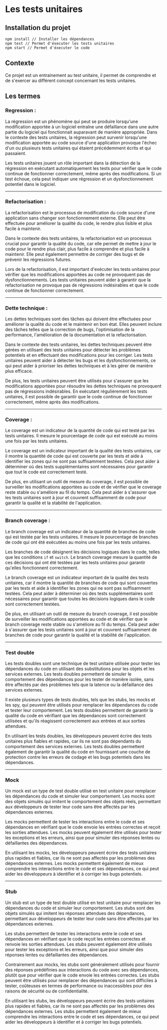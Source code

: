 # Les tests unitaires

## Installation du projet

```
npm install // Installer les dépendances
npm test // Permet d'éxecuter les tests unitaires
npm start // Permet d'éxecuter le code
```

## Contexte

Ce projet est un entrainement au test unitaire, il permet de comprendre et de s'exercer au différent concept concernant les tests unitaires.

## Les termes

### Regression : 

La régression est un phénomène qui peut se produire lorsqu'une modification apportée à un logiciel entraîne une défaillance dans une autre partie du logiciel qui fonctionnait auparavant de manière appropriée. Dans le contexte des tests unitaires, la régression peut survenir lorsqu'une modification apportée au code source d'une application provoque l'échec d'un ou plusieurs tests unitaires qui étaient précédemment écrits et qui passaient.

Les tests unitaires jouent un rôle important dans la détection de la régression en exécutant automatiquement les tests pour vérifier que le code continue de fonctionner correctement, même après des modifications. Si un test échoue, cela peut indiquer une régression et un dysfonctionnement potentiel dans le logiciel.

---

### Refactorisation : 

La refactorisation est le processus de modification du code source d'une application sans changer son fonctionnement externe. Elle peut être effectuée pour améliorer la qualité du code, le rendre plus lisible et plus facile à maintenir.

Dans le contexte des tests unitaires, la refactorisation est un processus crucial pour garantir la qualité du code, car elle permet de mettre à jour le code pour le rendre plus clair, plus facile à comprendre et plus facile à maintenir. Elle peut également permettre de corriger des bugs et de prévenir les régressions futures.

Lors de la refactorisation, il est important d'exécuter les tests unitaires pour vérifier que les modifications apportées au code ne provoquent pas de dysfonctionnements. Les tests unitaires peuvent aider à garantir que la refactorisation ne provoque pas de régressions indésirables et que le code continue de fonctionner correctement.

---

### Dette technique : 

Les dettes techniques sont des tâches qui doivent être effectuées pour améliorer la qualité du code et le maintenir en bon état. Elles peuvent inclure des tâches telles que la correction de bugs, l'optimisation de la performance, l'amélioration de la documentation et la refactorisation.

Dans le contexte des tests unitaires, les dettes techniques peuvent être gérées en utilisant des tests unitaires pour détecter les problèmes potentiels et en effectuant des modifications pour les corriger. Les tests unitaires peuvent aider à détecter les bugs et les dysfonctionnements, ce qui peut aider à prioriser les dettes techniques et à les gérer de manière plus efficace.

De plus, les tests unitaires peuvent être utilisés pour s'assurer que les modifications apportées pour résoudre les dettes techniques ne provoquent pas de régressions indésirables. En exécutant régulièrement les tests unitaires, il est possible de garantir que le code continue de fonctionner correctement, même après des modifications.

---

### Coverage : 

Le coverage est un indicateur de la quantité de code qui est testé par les tests unitaires. Il mesure le pourcentage de code qui est exécuté au moins une fois par les tests unitaires.

Le coverage est un indicateur important de la qualité des tests unitaires, car il montre la quantité de code qui est couverte par les tests et aide à identifier les zones qui ne sont pas suffisamment testées. Cela peut aider à déterminer où des tests supplémentaires sont nécessaires pour garantir que tout le code est correctement testé.

De plus, en utilisant un outil de mesure du coverage, il est possible de surveiller les modifications apportées au code et de vérifier que le coverage reste stable ou s'améliore au fil du temps. Cela peut aider à s'assurer que les tests unitaires sont à jour et couvrent suffisamment de code pour garantir la qualité et la stabilité de l'application.

---

### Branch coverage : 

Le branch coverage est un indicateur de la quantité de branches de code qui est testée par les tests unitaires. Il mesure le pourcentage de branches de code qui ont été exécutées au moins une fois par les tests unitaires.

Les branches de code désignent les décisions logiques dans le code, telles que les conditions `if` et `switch`. Le branch coverage mesure la quantité de ces décisions qui ont été testées par les tests unitaires pour garantir qu'elles fonctionnent correctement.

Le branch coverage est un indicateur important de la qualité des tests unitaires, car il montre la quantité de branches de code qui sont couvertes par les tests et aide à identifier les zones qui ne sont pas suffisamment testées. Cela peut aider à déterminer où des tests supplémentaires sont nécessaires pour garantir que toutes les décisions logiques dans le code sont correctement testées.

De plus, en utilisant un outil de mesure du branch coverage, il est possible de surveiller les modifications apportées au code et de vérifier que le branch coverage reste stable ou s'améliore au fil du temps. Cela peut aider à s'assurer que les tests unitaires sont à jour et couvrent suffisamment de branches de code pour garantir la qualité et la stabilité de l'application.

---

### Test double

Les tests doubles sont une technique de test unitaire utilisée pour tester les dépendances du code en utilisant des substitutions pour les objets et les services externes. Les tests doubles permettent de simuler le comportement des dépendances pour les tester de manière isolée, sans être affectés par des problèmes tels que la latence ou la défaillance des services externes.

Il existe plusieurs types de tests doubles, tels que les stubs, les mocks et les spy, qui peuvent être utilisés pour remplacer les dépendances du code et tester leur comportement. Les tests doubles permettent de garantir la qualité du code en vérifiant que les dépendances sont correctement utilisées et qu'ils réagissent correctement aux entrées et aux sorties attendues.

En utilisant les tests doubles, les développeurs peuvent écrire des tests unitaires plus fiables et rapides, car ils ne sont pas dépendants du comportement des services externes. Les tests doubles permettent également de garantir la qualité du code en fournissant une couche de protection contre les erreurs de codage et les bugs potentiels dans les dépendances.

---

### Mock

Un mock est un type de test double utilisé en test unitaire pour remplacer les dépendances du code et simuler leur comportement. Les mocks sont des objets simulés qui imitent le comportement des objets réels, permettant aux développeurs de tester leur code sans être affectés par les dépendances externes.

Les mocks permettent de tester les interactions entre le code et ses dépendances en vérifiant que le code envoie les entrées correctes et reçoit les sorties attendues. Les mocks peuvent également être utilisés pour tester les exceptions et les erreurs, ainsi que pour simuler des réponses lentes ou défaillantes des dépendances.

En utilisant les mocks, les développeurs peuvent écrire des tests unitaires plus rapides et fiables, car ils ne sont pas affectés par les problèmes des dépendances externes. Les mocks permettent également de mieux comprendre les interactions entre le code et ses dépendances, ce qui peut aider les développeurs à identifier et à corriger les bugs potentiels.

---

### Stub

Un stub est un type de test double utilisé en test unitaire pour remplacer les dépendances du code et simuler leur comportement. Les stubs sont des objets simulés qui imitent les réponses attendues des dépendances, permettant aux développeurs de tester leur code sans être affectés par les dépendances externes.

Les stubs permettent de tester les interactions entre le code et ses dépendances en vérifiant que le code reçoit les entrées correctes et renvoie les sorties attendues. Les stubs peuvent également être utilisés pour tester les exceptions et les erreurs, ainsi que pour simuler des réponses lentes ou défaillantes des dépendances.

Contrairement aux mocks, les stubs sont généralement utilisés pour fournir des réponses prédéfinies aux interactions du code avec ses dépendances, plutôt que pour vérifier que le code envoie les entrées correctes. Les stubs peuvent être utilisés pour remplacer des dépendances qui sont difficiles à tester, coûteuses en termes de performance ou inaccessibles pour des raisons de sécurité ou de confidentialité.

En utilisant les stubs, les développeurs peuvent écrire des tests unitaires plus rapides et fiables, car ils ne sont pas affectés par les problèmes des dépendances externes. Les stubs permettent également de mieux comprendre les interactions entre le code et ses dépendances, ce qui peut aider les développeurs à identifier et à corriger les bugs potentiels.


